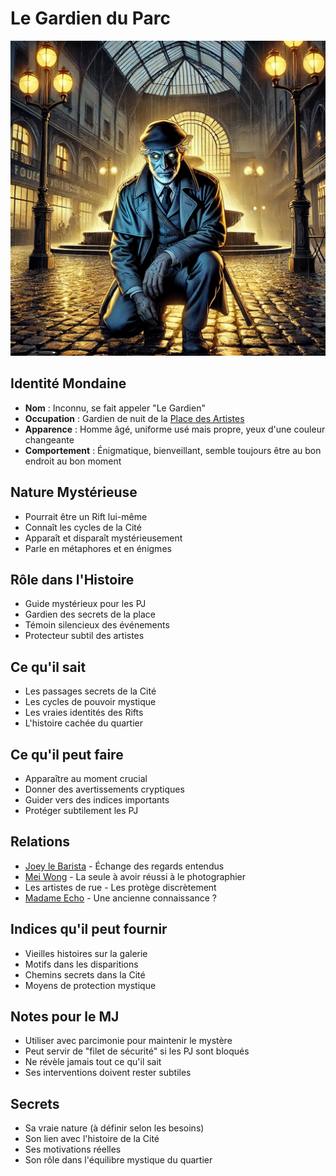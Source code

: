 # Le Gardien du Parc

![Le Gardien du Parc](images/le_gardien_du_parc.webp)

## Identité Mondaine
- **Nom** : Inconnu, se fait appeler "Le Gardien"
- **Occupation** : Gardien de nuit de la [Place des Artistes](../locations/place_des_artistes.md)
- **Apparence** : Homme âgé, uniforme usé mais propre, yeux d'une couleur changeante
- **Comportement** : Énigmatique, bienveillant, semble toujours être au bon endroit au bon moment

## Nature Mystérieuse
- Pourrait être un Rift lui-même
- Connaît les cycles de la Cité
- Apparaît et disparaît mystérieusement
- Parle en métaphores et en énigmes

## Rôle dans l'Histoire
- Guide mystérieux pour les PJ
- Gardien des secrets de la place
- Témoin silencieux des événements
- Protecteur subtil des artistes

## Ce qu'il sait
- Les passages secrets de la Cité
- Les cycles de pouvoir mystique
- Les vraies identités des Rifts
- L'histoire cachée du quartier

## Ce qu'il peut faire
- Apparaître au moment crucial
- Donner des avertissements cryptiques
- Guider vers des indices importants
- Protéger subtilement les PJ

## Relations
- [Joey le Barista](joey_le_barista.md) - Échange des regards entendus
- [Mei Wong](mei_wong.md) - La seule à avoir réussi à le photographier
- Les artistes de rue - Les protège discrètement
- [Madame Echo](madame_echo.md) - Une ancienne connaissance ?

## Indices qu'il peut fournir
- Vieilles histoires sur la galerie
- Motifs dans les disparitions
- Chemins secrets dans la Cité
- Moyens de protection mystique

## Notes pour le MJ
- Utiliser avec parcimonie pour maintenir le mystère
- Peut servir de "filet de sécurité" si les PJ sont bloqués
- Ne révèle jamais tout ce qu'il sait
- Ses interventions doivent rester subtiles

## Secrets
- Sa vraie nature (à définir selon les besoins)
- Son lien avec l'histoire de la Cité
- Ses motivations réelles
- Son rôle dans l'équilibre mystique du quartier
